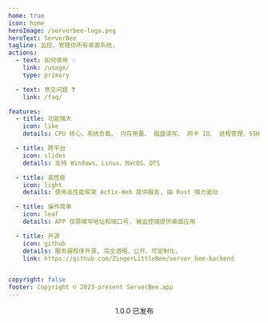 ```yaml
---
home: true
icon: home
heroImage: /serverbee-logo.png
heroText: ServerBee
tagline: 监控、管理你所有桌面系统.
actions:
  - text: 如何使用 💡
    link: /usage/
    type: primary

  - text: 常见问题 ❓
    link: /faq/

features:
  - title: 功能强大
    icon: like
    details: CPU 核心、系统负载、 内存用量、 磁盘读写、 网卡 IO、 进程管理、SSH 终端

  - title: 跨平台
    icon: slides
    details: 支持 Windows、Linux、MacOS、QTS

  - title: 高性能
    icon: light
    details: 使用高性能框架 Actix-Web 提供服务, 由 Rust 强力驱动

  - title: 操作简单
    icon: leaf
    details: APP 仅需填写地址和端口号, 被监控端提供桌面应用

  - title: 开源
    icon: github
    details: 服务器程序开源, 完全透明、公开、可定制化.
    link: https://github.com/ZingerLittleBee/server_bee-backend


copyright: false
footer: Copyright © 2023-present ServerBee.app
---
```


<div align="center" style="margin-top: 10px">
<a target="_blank" href="https://apps.apple.com/us/app/serverbee/id6443553714"><img src="/dl.svg"  alt=""/></a>
<br />
<span style="font-size: 14px">1.0.0 已发布</span>

</div>
